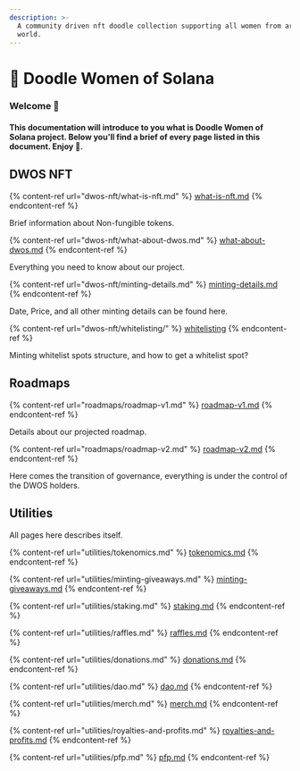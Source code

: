 ```yaml
---
description: >-
  A community driven nft doodle collection supporting all women from around the
  world.
---
```


# 👸 Doodle Women of Solana

### Welcome :wave:

#### This documentation will introduce to you what is Doodle Women of Solana project. Below you'll find a brief of every page listed in this document. Enjoy :tada:.

## DWOS NFT

{% content-ref url="dwos-nft/what-is-nft.md" %}
[what-is-nft.md](dwos-nft/what-is-nft.md)
{% endcontent-ref %}

Brief information about Non-fungible tokens.



{% content-ref url="dwos-nft/what-about-dwos.md" %}
[what-about-dwos.md](dwos-nft/what-about-dwos.md)
{% endcontent-ref %}

Everything you need to know about our project.



{% content-ref url="dwos-nft/minting-details.md" %}
[minting-details.md](dwos-nft/minting-details.md)
{% endcontent-ref %}

Date, Price, and all other minting details can be found here.



{% content-ref url="dwos-nft/whitelisting/" %}
[whitelisting](dwos-nft/whitelisting/)
{% endcontent-ref %}

Minting whitelist spots structure, and how to get a whitelist spot?



## Roadmaps

{% content-ref url="roadmaps/roadmap-v1.md" %}
[roadmap-v1.md](roadmaps/roadmap-v1.md)
{% endcontent-ref %}

Details about our projected roadmap.



{% content-ref url="roadmaps/roadmap-v2.md" %}
[roadmap-v2.md](roadmaps/roadmap-v2.md)
{% endcontent-ref %}

Here comes the transition of governance, everything is under the control of the DWOS holders.



## Utilities

All pages here describes itself.

{% content-ref url="utilities/tokenomics.md" %}
[tokenomics.md](utilities/tokenomics.md)
{% endcontent-ref %}

{% content-ref url="utilities/minting-giveaways.md" %}
[minting-giveaways.md](utilities/minting-giveaways.md)
{% endcontent-ref %}

{% content-ref url="utilities/staking.md" %}
[staking.md](utilities/staking.md)
{% endcontent-ref %}

{% content-ref url="utilities/raffles.md" %}
[raffles.md](utilities/raffles.md)
{% endcontent-ref %}

{% content-ref url="utilities/donations.md" %}
[donations.md](utilities/donations.md)
{% endcontent-ref %}

{% content-ref url="utilities/dao.md" %}
[dao.md](utilities/dao.md)
{% endcontent-ref %}

{% content-ref url="utilities/merch.md" %}
[merch.md](utilities/merch.md)
{% endcontent-ref %}

{% content-ref url="utilities/royalties-and-profits.md" %}
[royalties-and-profits.md](utilities/royalties-and-profits.md)
{% endcontent-ref %}

{% content-ref url="utilities/pfp.md" %}
[pfp.md](utilities/pfp.md)
{% endcontent-ref %}

